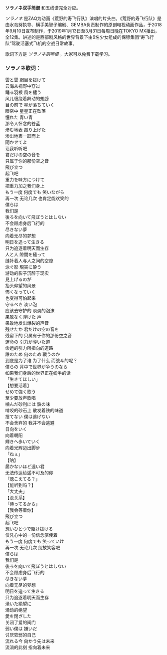 

**ソラノネ双手简谱** 和五线谱完全对应。

_ソラノネ_
是ZAQ为动画《荒野的寿飞行队》演唱的片头曲。《荒野的寿飞行队》是由水岛努执导、横手美智子编剧、GEMBA负责制作的原创电视动画作品，于2018年9月10日宣布制作，于2019年1月13日至3月31日每周日晚在TOKYO
MX播出，全12集。讲述的是西部剧风格的世界背景下由6名少女组成的保镖集团“寿飞行队”驾驶活塞式飞机的空战日常故事。

歌词下方是 _ソラノネ钢琴谱_ ，大家可以免费下载学习。

### ソラノネ歌词：

雲と雲 網目を抜けて  
云海从视野中穿过  
踊る羽根 風を纏う  
风儿缠绕着舞动的翅膀  
目の前で 星が落ちていく  
眼帘中 星星正在坠落  
憧れた 青い青  
那令人怀念的苍蓝  
滲む地表 蹴り上げた  
渗出地表一跃而上  
聞かせてよ  
让我听听吧  
君だけの空の音を  
只属于你的那份空之音  
飛び立つ  
起飞吧  
重力を味方につけて  
把重力加之我们身上  
もう一度 何度でも 笑いながら  
再一次 无论几次 也肯定能欢笑的  
僕らは  
我们是  
後ろを向いて飛ぼうとはしない  
不会顾虑身后飞行的  
尽きない夢  
向着无尽的梦想  
明日を追って生きる  
只为追逐着明天而生存  
人と人 隙間を縫って  
缝补着人与人之间的空隙  
泳ぐ影 現実に酔う  
游动的影子沉醉于现实  
見上げるのが  
抬头仰望的风景  
怖くなっていく  
也变得可怕起来  
守るべき 淡い泡  
应该去守护的 淡淡的泡沫  
果敢なく弾けた 声  
果敢地发出爆裂的声音  
残せたか 君だけの空の音を  
残留下的 只属有于你的那份空之音  
運命の 引力が導いた道  
命运的引力所指向的道路  
誰のため 何のため 戦うのか  
到底是为了谁 为了什么 而战斗的呢？  
僕らの 背中で世界が争うのなら  
如果我们身后的世界正在纷争的话  
「生きてほしい」  
【想要活着】  
せめて強く歌う  
至少要放声歌唱  
噛んだ砂利には 鉄の味  
啃咬的砂石上 散发着铁的味道  
捨てない 僕は逃げない  
不会舍弃的 我并不会逃避  
日向をいく  
向着朝阳  
輝きへ歩いていく  
向着光辉迈出脚步  
「ねぇ」  
【呐】  
届かないほど遠い君  
无法传达给遥不可及的你  
「聴こえてる？」  
【能听到吗？】  
「大丈夫」  
【没关系】  
「待ってるから」  
【我会等着你】  
飛び立つ  
起飞吧  
想いひとつで駆け抜ける  
仅凭心中的一份信念驱使着  
もう一度 何度でも 笑っていけ  
再一次 无论几次 绽放笑容吧  
僕らは  
我们是  
後ろを向いて飛ぼうとはしない  
不会顾虑身后飞行的  
尽きない夢  
向着无尽的梦想  
明日を追って生きる  
只为追逐着明天而生存  
湧いた絶望に  
涌动的绝望  
愛を閉ざした  
关闭了爱的阀门  
弱い僕は 嫌いだ  
讨厌软弱的自己  
流れる今 向かう先は未来  
流淌的此刻 指向着未来

